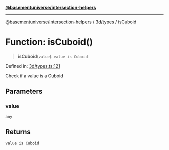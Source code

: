 [**@basementuniverse/intersection-helpers**](../../../README.md)

***

[@basementuniverse/intersection-helpers](../../../README.md) / [3d/types](../README.md) / isCuboid

# Function: isCuboid()

> **isCuboid**(`value`): `value is Cuboid`

Defined in: [3d/types.ts:121](https://github.com/basementuniverse/intersection-helpers/blob/d942e5cf9ee51dc3854d6fbfe1d84a7ecd83c1ca/src/3d/types.ts#L121)

Check if a value is a Cuboid

## Parameters

### value

`any`

## Returns

`value is Cuboid`
